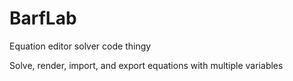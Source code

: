 # BarfLab
Equation editor solver code thingy


Solve, render, import, and export equations with multiple variables
